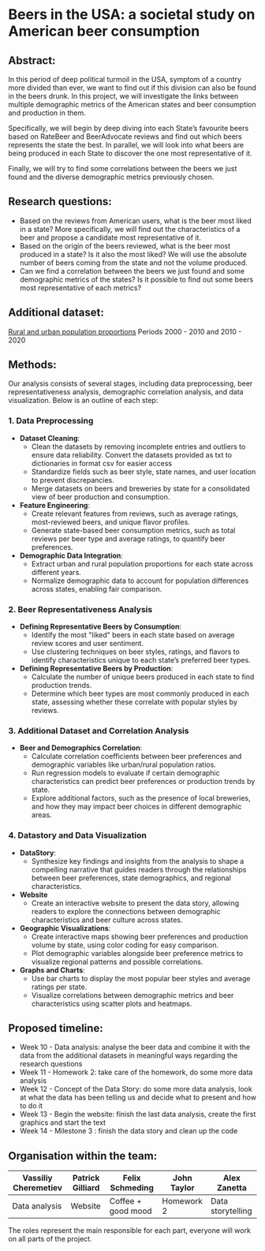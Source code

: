 
# Beers in the USA: a societal study on American beer consumption
## Abstract: 
In this period of deep political turmoil in the USA, symptom of a country more divided than ever, we want to find out if this division can also be found in the beers drunk. In this project, we will investigate the links between multiple demographic metrics of the American states and beer consumption and production in them.

Specifically, we will begin by deep diving into each State’s favourite beers based on RateBeer and BeerAdvocate reviews and find out which beers represents the state the best. In parallel, we will look into what beers are being produced in each State to discover the one most representative of it.

Finally, we will try to find some correlations between the beers we just found and the diverse demographic metrics previously chosen.
## Research questions:
-	Based on the reviews from American users, what is the beer most liked in a state? More specifically, we will find out the characteristics of a beer and propose a candidate most representative of it.
-	Based on the origin of the beers reviewed, what is the beer most produced in a state? Is it also the most liked? We will use the absolute number of beers coming from the state and not the volume produced.
-	Can we find a correlation between the beers we just found and some demographic metrics of the states? Is it possible to find out some beers most representative of each metrics?
## Additional dataset:
[Rural and urban population proportions](https://data.census.gov/table/DECENNIALCD1182020.H2?q=rural) Periods 2000 - 2010 and 2010 - 2020
## Methods:

Our analysis consists of several stages, including data preprocessing, beer representativeness analysis, demographic correlation analysis, and data visualization. Below is an outline of each step:

### 1. Data Preprocessing
- **Dataset Cleaning**: 
  - Clean the datasets by removing incomplete entries and outliers to ensure data reliability. Convert the datasets provided as txt to dictionaries in format csv for easier access 
  - Standardize fields such as beer style, state names, and user location to prevent discrepancies.
  - Merge datasets on beers and breweries by state for a consolidated view of beer production and consumption.
- **Feature Engineering**: 
  - Create relevant features from reviews, such as average ratings, most-reviewed beers, and unique flavor profiles.
  - Generate state-based beer consumption metrics, such as total reviews per beer type and average ratings, to quantify beer preferences.
- **Demographic Data Integration**: 
  - Extract urban and rural population proportions for each state across different years.
  - Normalize demographic data to account for population differences across states, enabling fair comparison.

### 2. Beer Representativeness Analysis
- **Defining Representative Beers by Consumption**:
  - Identify the most "liked" beers in each state based on average review scores and user sentiment.
  - Use clustering techniques on beer styles, ratings, and flavors to identify characteristics unique to each state’s preferred beer types.
- **Defining Representative Beers by Production**:
  - Calculate the number of unique beers produced in each state to find production trends.
  - Determine which beer types are most commonly produced in each state, assessing whether these correlate with popular styles by reviews.

### 3. Additional Dataset and Correlation Analysis
- **Beer and Demographics Correlation**:
  - Calculate correlation coefficients between beer preferences and demographic variables like urban/rural population ratios.
  - Run regression models to evaluate if certain demographic characteristics can predict beer preferences or production trends by state.
  - Explore additional factors, such as the presence of local breweries, and how they may impact beer choices in different demographic areas.

### 4. Datastory and Data Visualization
- **DataStory**:
  - Synthesize key findings and insights from the analysis to shape a compelling narrative that guides readers through the relationships between beer preferences, state demographics, and regional characteristics.
- **Website**
  - Create an interactive website to present the data story, allowing readers to explore the connections between demographic characteristics and beer culture across states.
- **Geographic Visualizations**:
  - Create interactive maps showing beer preferences and production volume by state, using color coding for easy comparison.
  - Plot demographic variables alongside beer preference metrics to visualize regional patterns and possible correlations.
- **Graphs and Charts**:
  - Use bar charts to display the most popular beer styles and average ratings per state.
  - Visualize correlations between demographic metrics and beer characteristics using scatter plots and heatmaps.
## Proposed timeline:
- Week 10 - Data analysis: analyse the beer data and combine it with the data from the additional datasets in meaningful ways regarding the research questions
- Week 11 - Homework 2: take care of the homework, do some more data analysis
- Week 12 - Concept of the Data Story: do some more data analysis, look at what the data has been telling us and decide what to present and how to do it
- Week 13 - Begin the website: finish the last data analysis, create the first graphics and start the text
- Week 14 - Milestone 3 : finish the data story and clean up the code 
## Organisation within the team:
| Vassiliy Cheremetiev | Patrick Gilliard | Felix Schmeding    | John Taylor | Alex Zanetta      |
|----------------------|------------------|--------------------|-------------|-------------------|
| Data analysis        | Website          | Coffee + good mood | Homework 2  | Data storytelling |

The roles represent the main responsible for each part, everyone will work on all parts of the project.